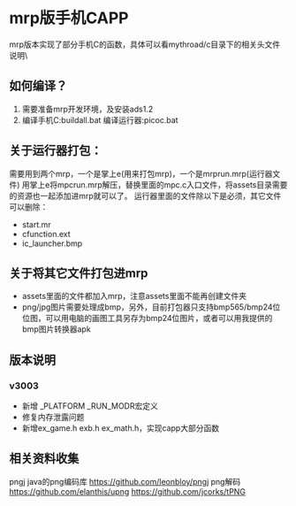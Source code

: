 # mrp版手机CAPP

mrp版本实现了部分手机C的函数，具体可以看mythroad/c目录下的相关头文件说明\

## 如何编译？
1. 需要准备mrp开发环境，及安装ads1.2
2. 编译手机C:buildall.bat 编译运行器:picoc.bat

## 关于运行器打包：
需要用到两个mrp，一个是掌上e(用来打包mrp)，一个是mrprun.mrp(运行器文件)
用掌上e将mpcrun.mrp解压，替换里面的mpc.c入口文件，将assets目录需要的资源也一起添加进mrp就可以了。
运行器里面的文件除以下是必须，其它文件可以删除：

- start.mr
- cfunction.ext
- ic_launcher.bmp

## 关于将其它文件打包进mrp
- assets里面的文件都加入mrp，注意assets里面不能再创建文件夹
- png/jpg图片需要处理成bmp，另外，目前打包器只支持bmp565/bmp24位位图，可以用电脑的画图工具另存为bmp24位图片，或者可以用我提供的bmp图片转换器apk

## 版本说明
### v3003
- 新增 _PLATFORM _RUN_MODR宏定义
- 修复内存泄露问题
- 新增ex_game.h exb.h ex_math.h，实现capp大部分函数




## 相关资料收集
pngj java的png编码库
https://github.com/leonbloy/pngj
png解码 
https://github.com/elanthis/upng
https://github.com/jcorks/tPNG

